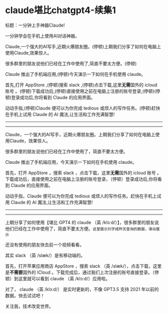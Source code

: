 # claude堪比chatgpt4-续集1

标题：一分钟上手神器Claude!

一分钟学会在手机上使用AI对话神器。




Claude,一个强大的AI写手,近期火爆朋友圈。(停顿)上期我们分享了如何在电脑上使用Claude,效果惊人。  

很多群里的朋友说他们已经在工作中使用了,简直不要太方便。(停顿)

Claude 推出了手机端应用,(停顿)今天演示一下如何在手机使用 claude。

首先,打开 AppStore ,(停顿)搜索 slack ,(停顿)点击下载,这里**无需**国外的 icloud 账号 。(停顿)下载成功后,(停顿)直接使用之前在电脑上注册的账号登录,(停顿)(停顿)登录成功后,你将看到 Claude 的应用界面。 

动动手指,(停顿)Claude 便可以为你完成 tedious 或烦人的写作任务。(停顿)赶快在手机上试用 Claude 的 AI 魔法,让生活和工作充满智慧!



---
---



Claude，一个强大的AI写手，近期火爆朋友圈。上期我们分享了如何在电脑上使用Claude，效果惊人。 

很多群里的朋友说他们已经在工作中使用了，简直不要太方便。

Claude 推出了手机端应用，今天演示一下如何在手机使用 claude。

首先，打开 AppStore ，搜索 slack ，点击下载，这里**无需**国外的 icloud 账号 。下载成功后，直接使用之前在电脑上注册的账号登录，（停顿）登录成功后,你将看到 Claude 的应用界面。

动动手指，Claude 便可以为你完成 tedious 或烦人的写作任务。赶快在手机上试用 Claude 的 AI 魔法,让生活和工作充满智慧!





---
---


上期分享了如何使用【堪比 GPT4 的 claude （英 /klɔːd/）】，很多群里的朋友说他们已经在工作中使用了，简直不要太方便。`这里展示刘宇成昨天查询的数据，滑动展示`

还没有使用的朋友快去前一个视频看看。

其实 slack （英 /slæk/）是有移动端的。

首先，打开苹果应用商店 AppStore ，搜索 slack （英 /slæk/），点击下载，这里是**不需要**国外的 ICloud 。下载完成后，通过我们上次注册的账号直接登录。（停顿）到这里就可以看到  claude （英 /klɔːd/）应用啦。


对了， claude （英 /klɔːd/） 是实时更新的，不像 GPT3.5 支持 2021 年以前的数据。快去试试吧！





关注我，技术改变世界。



